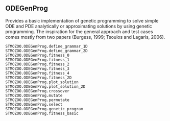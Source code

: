 ## ODEGenProg

Provides a basic implementation of genetic programming to solve simple ODE and PDE analytically or approximating solutions by using genetic programming. The inspiration for the general approach and test cases comes mostly from two papers (Burgess, 1999; Tsoulos and Lagaris, 2006).

```@docs
STMOZOO.ODEGenProg.define_grammar_1D 
STMOZOO.ODEGenProg.define_grammar_2D 
STMOZOO.ODEGenProg.fitness_0 
STMOZOO.ODEGenProg.fitness_1 
STMOZOO.ODEGenProg.fitness_2 
STMOZOO.ODEGenProg.fitness_3 
STMOZOO.ODEGenProg.fitness_4 
STMOZOO.ODEGenProg.fitness_2D 
STMOZOO.ODEGenProg.plot_solution 
STMOZOO.ODEGenProg.plot_solution_2D
STMOZOO.ODEGenProg.crossover 
STMOZOO.ODEGenProg.mutate 
STMOZOO.ODEGenProg.permutate
STMOZOO.ODEGenProg.select
STMOZOO.ODEGenProg.genetic_program
STMOZOO.ODEGenProg.fitness_basic
```